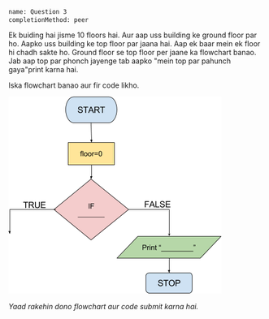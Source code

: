 ```ngMeta
name: Question 3
completionMethod: peer
```

Ek buiding hai jisme 10 floors hai. Aur aap uss building ke ground floor par ho. Aapko uss building ke top floor par jaana hai. Aap ek baar mein ek floor hi chadh sakte ho. Ground floor se top floor per jaane ka flowchart banao. Jab aap top par phonch jayenge tab aapko "mein top par pahunch gaya"print karna hai.

Iska flowchart banao aur fir code likho.

![empty flowchart](assets/question_images/13.3-image1.png)

*Yaad rakehin dono flowchart aur code submit karna hai.*